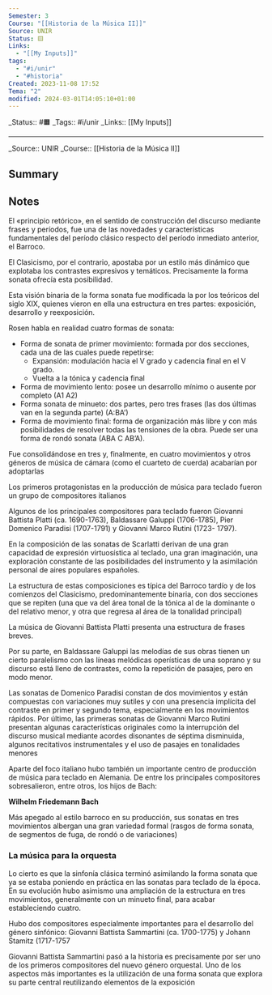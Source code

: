```yaml
---
Semester: 3
Course: "[[Historia de la Música II]]"
Source: UNIR
Status: 🟨
Links:
  - "[[My Inputs]]"
tags:
  - "#i/unir"
  - "#historia"
Created: 2023-11-08 17:52
Tema: "2"
modified: 2024-03-01T14:05:10+01:00
---
```

\_Status:: #🟧
\_Tags::  #i/unir
\_Links::  [[My Inputs]]
___

\_Source:: UNIR 
\_Course:: [[Historia de la Música II]]

## Summary

## Notes

El «principio retórico», en el sentido de construcción del discurso mediante frases y períodos, fue una de las novedades y características fundamentales del período clásico respecto del período inmediato anterior, el Barroco.

El Clasicismo, por el contrario, apostaba por un estilo más dinámico que explotaba los contrastes expresivos y temáticos. Precisamente la forma sonata ofrecía esta posibilidad.

Esta visión binaria de la forma sonata fue modificada la por los teóricos del siglo XIX, quienes vieron en ella una estructura en tres partes: exposición, desarrollo y reexposición.

Rosen habla en realidad cuatro formas de sonata:

- Forma de sonata de primer movimiento: formada por dos secciones, cada una de las cuales puede repetirse:
	- Expansión: modulación hacia el V grado y cadencia final en el V grado.
	- Vuelta a la tónica y cadencia final
- Forma de movimiento lento: posee un desarrollo mínimo o ausente por completo (A1 A2)
- Forma sonata de minueto: dos partes, pero tres frases (las dos últimas van en la segunda parte) (A:BA’)
- Forma de movimiento final: forma de organización más libre y con más posibilidades de resolver todas las tensiones de la obra. Puede ser una forma de rondó sonata (ABA C AB’A).

Fue consolidándose en tres y, finalmente, en cuatro movimientos y otros géneros de música de cámara (como el cuarteto de cuerda) acabarían por adoptarlas

Los primeros protagonistas en la producción de música para teclado fueron un grupo de compositores italianos

Algunos de los principales compositores para teclado fueron Giovanni Battista Platti (ca. 1690-1763), Baldassare Galuppi (1706-1785), Pier Domenico Paradisi (1707-1791) y Giovanni Marco Rutini (1723- 1797).

En la composición de las sonatas de Scarlatti derivan de una gran capacidad de expresión virtuosística al teclado, una gran imaginación, una exploración constante de las posibilidades del instrumento y la asimilación personal de aires populares españoles.

La estructura de estas composiciones es típica del Barroco tardío y de los comienzos del Clasicismo, predominantemente binaria, con dos secciones que se repiten (una que va del área tonal de la tónica al de la dominante o del relativo menor, y otra que regresa al área de la tonalidad principal)

La música de Giovanni Battista Platti presenta una estructura de frases breves.

Por su parte, en Baldassare Galuppi las melodías de sus obras tienen un cierto paralelismo con las líneas melódicas operísticas de una soprano y su discurso está lleno de contrastes, como la repetición de pasajes, pero en modo menor.

Las sonatas de Domenico Paradisi constan de dos movimientos y están compuestas con variaciones muy sutiles y con una presencia implícita del contraste en primer y segundo tema, especialmente en los movimientos rápidos. Por último, las primeras sonatas de Giovanni Marco Rutini presentan algunas características originales como la interrupción del discurso musical mediante acordes disonantes de séptima disminuida, algunos recitativos instrumentales y el uso de pasajes en tonalidades menores

Aparte del foco italiano hubo también un importante centro de producción de música para teclado en Alemania. De entre los principales compositores sobresalieron, entre otros, los hijos de Bach:

**Wilhelm Friedemann Bach**

Más apegado al estilo barroco en su producción, sus sonatas en tres movimientos albergan una gran variedad formal (rasgos de forma sonata, de segmentos de fuga, de rondó o de variaciones)

### La música para la orquesta

Lo cierto es que la sinfonía clásica terminó asimilando la forma sonata que ya se estaba poniendo en práctica en las sonatas para teclado de la época. En su evolución hubo asimismo una ampliación de la estructura en tres movimientos, generalmente con un minueto final, para acabar estableciendo cuatro.

Hubo dos compositores especialmente importantes para el desarrollo del género sinfónico: Giovanni Battista Sammartini (ca. 1700-1775) y Johann Stamitz (1717-1757

Giovanni Battista Sammartini pasó a la historia es precisamente por ser uno de los primeros compositores del nuevo género orquestal. Uno de los aspectos más importantes es la utilización de una forma sonata que explora su parte central reutilizando elementos de la exposición










